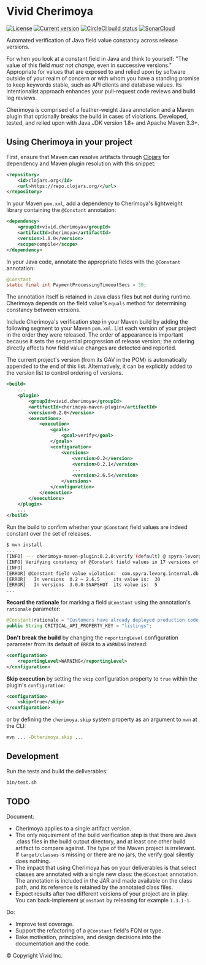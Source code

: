 # Vivid Cherimoya

[![License](https://img.shields.io/badge/license-Apache%202-blue.svg?style=flat-square)](LICENSE.txt)
[![Current version](https://img.shields.io/clojars/v/vivid.cherimoya/cherimoya-maven-plugin?color=blue&style=flat-square)](https://clojars.org/search?q=vivid.cherimoya)
[![CircleCI build status](https://circleci.com/gh/vivid-inc/cherimoya/tree/release-0.2.0.svg)](https://circleci.com/gh/vivid-inc/cherimoya)
[![SonarCloud](https://sonarcloud.io/api/project_badges/measure?project=vivid-inc_cherimoya&metric=alert_status)](https://sonarcloud.io/dashboard?id=vivid-inc_cherimoya)


Automated verification of Java field value constancy across release versions.


For when you look at a constant field in Java and think to yourself: "The value of this field *must not change*, even in successive versions."
Appropriate for values that are exposed to and relied upon by software outside of your realm of concern or with whom you have a standing promise to keep keywords stable, such as API clients and database values.
Its intentionalist approach enhances your pull-request code reviews and build log reviews.

Cherimoya is comprised of a feather-weight Java annotation and a Maven plugin that optionally breaks the build in cases of violations.
Developed, tested, and relied upon with Java JDK version 1.8+ and Apache Maven 3.3+.


## Using Cherimoya in your project

First, ensure that Maven can resolve artifacts through [Clojars](https://clojars.org/) for dependency and Maven plugin resolution with this snippet:
```xml
<repository>
    <id>clojars.org</id>
    <url>https://repo.clojars.org/</url>
</repository>
```

In your Maven `pom.xml`, add a dependency to Cherimoya's lightweight library containing the `@Constant` annotation:

```xml
<dependency>
    <groupId>vivid.cherimoya</groupId>
    <artifactId>cherimoya</artifactId>
    <version>1.0.0</version>
    <scope>compile</scope>
</dependency>
```

In your Java code, annotate the appropriate fields with the `@Constant` annotation:

```java
@Constant
static final int PaymentProcessingTimeoutSecs = 30;
```

The annotation itself is retained in Java class files but not during runtime.
Cherimoya depends on the field value's `equals` method for determining constancy between versions.

Include Cherimoya's verification step in your Maven build by adding the following segment to your Maven `pom.xml`.
List each version of your project in the order they were released.
The order of appearance is important because it sets the sequential progression of release version; the ordering directly affects how field value changes are detected and reported.

The current project's version (from its GAV in the POM) is automatically appended to the end of this list.
Alternatively, it can be explicitly added to the version list to control ordering of versions.

```xml
<build>
    ...
    <plugin>
        <groupId>vivid.cherimoya</groupId>
        <artifactId>cherimoya-maven-plugin</artifactId>
        <version>0.2.0</version>
        <executions>
            <execution>
                <goals>
                    <goal>verify</goal>
                </goals>
                <configuration>
                    <versions>
                        <version>0.2</version>
                        <version>0.2.1</version>
                        ...
                        <version>2.6.5</version>
                    </versions>
                </configuration>
            </execution>
        </executions>
    </plugin>
    ...
</build>
```

Run the build to confirm whether your `@Constant` field values are indeed constant over the set of releases.

```bash
$ mvn install
...
[INFO] --- cherimoya-maven-plugin:0.2.0:verify (default) @ spyra-levorg ---
[INFO] Verifying constancy of @Constant field values in 17 versions of com.spyra:levorg  0.2  0.2.1  ...
[INFO]
[ERROR] @Constant field value violation:  com.spyra.levorg.internal.db.PaymentProcessingTimeoutSecs
[ERROR]   In versions  0.2 ~ 2.6.5     its value is:  30
[ERROR]   In versions  3.0.0-SNAPSHOT  its value is:  5
...
```

__Record the rationale__ for marking a field `@Constant` using the annotation's `rationale` parameter:

```java
@Constant(rationale = "Customers have already deployed production code that relies on this key")
public String CRITICAL_API_PROPERTY_KEY = "listings";
```

__Don't break the build__ by changing the `reportingLevel` configuration parameter from its default of `ERROR` to a `WARNING` instead:

```xml
<configuration>
    <reportingLevel>WARNING</reportingLevel>
</configuration>
```

__Skip execution__ by setting the `skip` configuration property to `true` within the plugin's `configuration`:

```xml
<configuration>
    <skip>true</skip>
</configuration>
```

or by defining the `cherimoya.skip` system property as an argument to `mvn` at the CLI:

```bash
mvn ... -Dcherimoya.skip ...
```



## Development

Run the tests and build the deliverables:

```bash
bin/test.sh
```



## TODO

Document:
- Cherimoya applies to a single artifact version.
- The only requirement of the build verification step is that there are Java .class files in the build output directory, and at least one other build artifact to compare against. The type of the Maven project is irrelevant. If `target/classes` is missing or there are no jars, the verify goal silently does nothing.
- The impact that using Cherimoya has on your deliverables is that select classes are annotated with a single new class: the `@Constant` annotation. The annotation is included in the JAR and made available on the class path, and its reference is retained by the annotated class files.
- Expect results after two different versions of your project are in play. You can back-implement `@Constant` by releasing for example `1.3.1-1`.

Do:
- Improve test coverage.
- Support the refactoring of a `@Constant` field's FQN or type.
- Bake motivation, principles, and design decisions into the documentation and the code.


© Copyright Vivid Inc.
